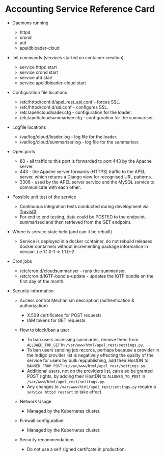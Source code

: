 # Accounting Service Reference Card

* Daemons running
  * httpd
  * crond
  * atd
  * apeldbloader-cloud

* Init commands (services started on container creation)
  * service httpd start
  * service crond start
  * service atd start
  * service apeldbloader-cloud start

* Configuration file locations
  * /etc/httpd/conf.d/apel_rest_api.conf - forces SSL.
  * /etc/httpd/conf.d/ssl.conf - configures SSL.
  * /etc/apel/cloudloader.cfg - configuration for the loader.
  * /etc/apel/cloudsummariser.cfg - configuration for the summariser.

* Logfile locations
  * /var/log/cloud/loader.log - log file for the loader.
  * /var/log/cloud/summariser.log - log file for the summariser.

* Open ports
  * 80 - all traffic to this port is forwarded to port 443 by the Apache server.
  * 443 - the Apache server forwards (HTTPS) traffic to the APEL server, which returns a Django view for recognised URL patterns.
  * 3306 - used by the APEL server service and the MySQL service to communicate with each other.

* Possible unit test of the service
  * Continuous integration tests conducted during development via [TravisCI](https://travis-ci.org/apel/rest).
  * For end to end testing, data could be POSTED to the endpoint, summarised and then retrieved from the GET endpoint.

* Where is service state held (and can it be rebuilt)
  * Service is deployed in a docker container, do not rebuild released docker containers without incrementing package information in version, i.e 1.1.0-1 => 1.1.0-2

* Cron jobs
  * /etc/cron.d/cloudsummariser - runs the summariser.
  * /etc/cron.d/IGTF-bundle-update - updates the IGTF bundle on the first day of the month.

* Security information
  * Access control Mechanism description (authentication & authorization)
    * X.509 certificates for POST requests
    * IAM tokens for GET requests
  
  * How to block/ban a user
    * To ban users accessing summaries, remove them from `ALLOWED_FOR_GET` in `/var/www/html/apel_rest/settings.py`.
    * To ban users sending job records, perhaps because a provider in the Indigo provider list is negatively effecting
      the quality of the service for users by bulk reppublishing, add their HostDN to `BANNED_FROM_POST` in `/var/www/html/apel_rest/settings.py`.
    * Additional users, not on the providers list, can also be granted POST rights, by adding their HostDN to `ALLOWED_TO_POST` in `/var/www/html/apel_rest/settings.py`.
    * Any changes to `/var/www/html/apel_rest/settings.py` require a `service httpd restart` to take effect.
 
  * Network Usage
    * Managed by the Kubernetes cluster.
  
  * Firewall configuration
    * Managed by the Kubernetes cluster.
    
  * Security recommendations
    * Do not use a self signed certifcate in production.
